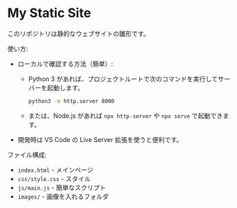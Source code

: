 # My Static Site

このリポジトリは静的なウェブサイトの雛形です。

使い方:

- ローカルで確認する方法（簡単）:
  - Python 3 があれば、プロジェクトルートで次のコマンドを実行してサーバーを起動します。

    ```bash
    python3 -m http.server 8000
    ```

  - または、Node.js があれば `npx http-server` や `npx serve` で起動できます。

- 開発時は VS Code の Live Server 拡張を使うと便利です。

ファイル構成:

- `index.html` - メインページ
- `css/style.css` - スタイル
- `js/main.js` - 簡単なスクリプト
- `images/` - 画像を入れるフォルダ
